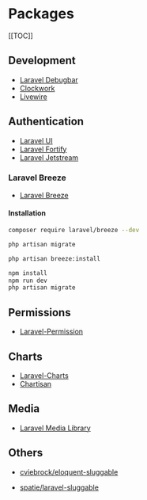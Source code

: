 # Packages

[[TOC]]

## Development
- [Laravel Debugbar](https://github.com/barryvdh/laravel-debugbar)
- [Clockwork](https://github.com/itsgoingd/clockwork)
- [Livewire](https://laravel-livewire.com/)

## Authentication

- [Laravel UI](https://github.com/laravel/ui)
- [Laravel Fortify](https://github.com/laravel/fortify)
- [Laravel Jetstream](https://github.com/laravel/jetstream)

### Laravel Breeze
- [Laravel Breeze](https://github.com/laravel/breeze)

#### Installation

```bash
composer require laravel/breeze --dev

php artisan migrate

php artisan breeze:install

npm install
npm run dev
php artisan migrate
```

## Permissions
- [Laravel-Permission](https://github.com/spatie/laravel-permission)

## Charts
- [Laravel-Charts](https://github.com/LaravelDaily/laravel-charts)
- [Chartisan](https://github.com/Chartisan/Charts)

## Media
- [Laravel Media Library](https://github.com/spatie/laravel-medialibrary)

## Others

- [cviebrock/eloquent-sluggable](https://github.com/cviebrock/eloquent-sluggable) 

- [spatie/laravel-sluggable](https://github.com/spatie/laravel-sluggable)

